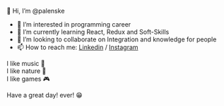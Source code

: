 👋 Hi, I’m @palenske
- 👀 I’m interested in programming career
- 🌱 I’m currently learning React, Redux and Soft-Skills
- 💞️ I’m looking to collaborate on Integration and knowledge for people
- 📫 How to reach me: [Linkedin](https://www.linkedin.com/in/vini-palenske/) / [Instagram](https://www.instagram.com/vini_palenske/)

I like music :guitar:  
I like nature :herb:  
I like games :video_game:  

Have a great day! ever! :grin:  

<!---
palenske/palenske is a ✨ special ✨ repository because its `README.md` (this file) appears on your GitHub profile.
You can click the Preview link to take a look at your changes.
--->
